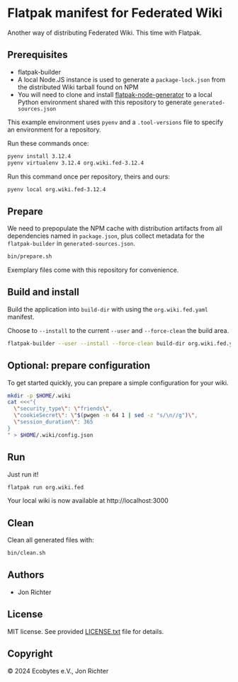 # Flatpak manifest for Federated Wiki

Another way of distributing Federated Wiki. This time with Flatpak.

## Prerequisites

- flatpak-builder
- A local Node.JS instance is used to generate a `package-lock.json` from the distributed Wiki tarball found on NPM
- You will need to clone and install [flatpak-node-generator](https://github.com/flatpak/flatpak-builder-tools/tree/master/node) to a local Python environment shared with this repository to generate `generated-sources.json`

This example environment uses `pyenv` and a `.tool-versions` file to specify an environment for a repository.

Run these commands once:

```sh
pyenv install 3.12.4
pyenv virtualenv 3.12.4 org.wiki.fed-3.12.4
```

Run this command once per repository, theirs and ours:

```sh
pyenv local org.wiki.fed-3.12.4
```

## Prepare

We need to prepopulate the NPM cache with distribution artifacts from all dependencies named in `package.json`, plus collect metadata for the `flatpak-builder` in `generated-sources.json`.

```sh
bin/prepare.sh
```

Exemplary files come with this repository for convenience.

## Build and install

Build the application into `build-dir` with using the `org.wiki.fed.yaml` manifest.

Choose to `--install` to the current `--user` and `--force-clean` the build area.

```sh
flatpak-builder --user --install --force-clean build-dir org.wiki.fed.yaml
```

## Optional: prepare configuration

To get started quickly, you can prepare a simple configuration for your wiki.

```sh
mkdir -p $HOME/.wiki
cat <<<"{
  \"security_type\": \"friends\",
  \"cookieSecret\": \"$(pwgen -n 64 1 | sed -z "s/\n//g")\",
  \"session_duration\": 365
}
" > $HOME/.wiki/config.json
```

## Run

Just run it!

```sh
flatpak run org.wiki.fed
```

Your local wiki is now available at http://localhost:3000

## Clean

Clean all generated files with:

```sh
bin/clean.sh
```

## Authors

- Jon Richter

## License

MIT license. See provided [LICENSE.txt](LICENSE.txt) file for details.

## Copyright

© 2024 Ecobytes e.V., Jon Richter
